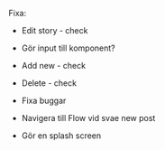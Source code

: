 Fixa:

* Edit story - check
* Gör input till komponent?
* Add new - check
* Delete - check

* Fixa buggar
* Navigera till Flow vid svae new post
* Gör en splash screen